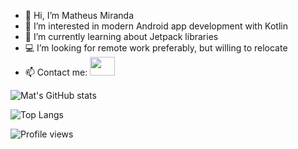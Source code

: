 - 👋 Hi, I’m Matheus Miranda
- 👀 I’m interested in modern Android app development with Kotlin
- 🌱 I’m currently learning about Jetpack libraries
- 💻 I’m looking for remote work preferably, but willing to relocate
- 📫 Contact me: <a href="https://www.linkedin.com/in/matheusmiranda"><img src="https://cdn.jsdelivr.net/gh/devicons/devicon/icons/linkedin/linkedin-original.svg" height="30" width="40"></a>



![Mat's GitHub stats](https://github-readme-stats.vercel.app/api?username=matheus-miranda&show_icons=true&theme=tokyonight)

![Top Langs](https://github-readme-stats.vercel.app/api/top-langs/?username=matheus-miranda&layout=compact&theme=tokyonight)

![Profile views](https://komarev.com/ghpvc/?username=matheus-miranda&color=grey)


<!---
matheus-miranda/matheus-miranda is a ✨ special ✨ repository because its `README.md` (this file) appears on your GitHub profile.
You can click the Preview link to take a look at your changes.
--->
